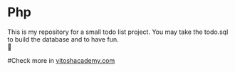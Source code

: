 # Php 

This is my repository for a small todo list project. You may take the todo.sql to build the database and to have fun.<br />
:cactus:

#Check more in [vitoshacademy.com](http://www.vitoshacademy.com/php-make-a-simple-to-do-list-with-php)
